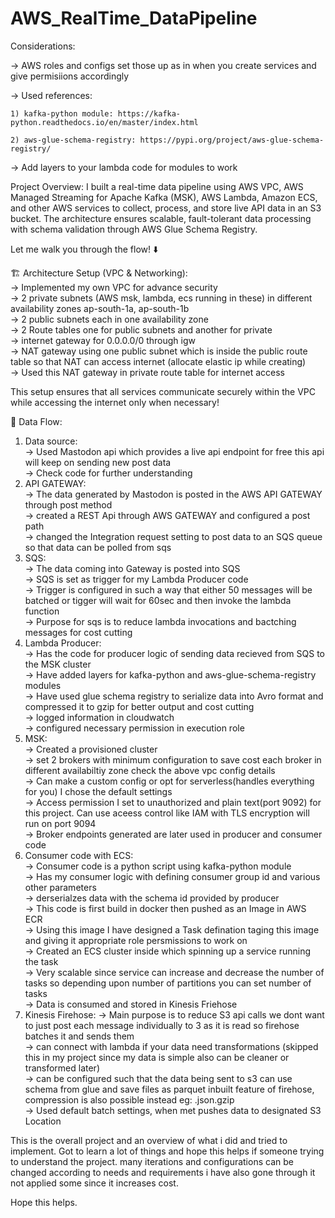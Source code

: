 # AWS_RealTime_DataPipeline

Considerations: 

-> AWS roles and configs set those up as in when you create services and give permisiions accordingly 

-> Used references:

    1) kafka-python module: https://kafka-python.readthedocs.io/en/master/index.html
    
    2) aws-glue-schema-registry: https://pypi.org/project/aws-glue-schema-registry/
    
-> Add layers to your lambda code for modules to work 

Project Overview:
I built a real-time data pipeline using AWS VPC, AWS Managed Streaming for Apache Kafka (MSK), AWS Lambda, Amazon ECS, and other AWS services to collect, process, and store live API data in an S3 bucket. The architecture ensures scalable, fault-tolerant data processing with schema validation through AWS Glue Schema Registry.

Let me walk you through the flow! ⬇️

🏗️ Architecture Setup (VPC & Networking): <br>
-> Implemented my own VPC for advance security <br>
-> 2 private subnets (AWS msk, lambda, ecs running in these) in different availability zones ap-south-1a, ap-south-1b <br>
-> 2 public subnets each in one availability zone <br>
-> 2 Route tables one for public subnets and another for private <br>
-> internet gateway for 0.0.0.0/0 through igw <br>
-> NAT gateway using one public subnet which is inside the public route table so that NAT can access internet (allocate elastic ip while creating) <br>
-> Used this NAT gateway in private route table for internet access <br>

This setup ensures that all services communicate securely within the VPC while accessing the internet only when necessary!

🔁 Data Flow: <br>
1) Data source: <br>
   -> Used Mastodon api which provides a live api endpoint for free this api will keep on sending new post data <br>
   -> Check code for further understanding <br>
2) API GATEWAY: <br>
   -> The data generated by Mastodon is posted in the AWS API GATEWAY through post method <br>
   -> created a REST Api through AWS GATEWAY and configured a post path <br>
   -> changed the Integration request setting to post data to an SQS queue so that data can be polled from sqs <br>
3) SQS: <br>
   -> The data coming into Gateway is posted into SQS <br>
   -> SQS is set as trigger for my Lambda Producer code <br>
   -> Trigger is configured in such a way that either 50 messages will be batched or tigger will wait for 60sec and then invoke the lambda function <br>
   -> Purpose for sqs is to reduce lambda invocations and bactching messages for cost cutting <br>
5) Lambda Producer: <br>
   -> Has the code for producer logic of sending data recieved from SQS to the MSK cluster <br>
   -> Have added layers for kafka-python and aws-glue-schema-registry modules <br>
   -> Have used glue schema registry to serialize data into Avro format and compressed it to gzip for better output and cost cutting <br>
   -> logged information in cloudwatch <br>
   -> configured necessary permission in execution role <br>
6) MSK: <br>
   -> Created a provisioned cluster <br>
   -> set 2 brokers with minimum configuration to save cost each broker in different availabiltiy zone check the above vpc config details <br>
   -> Can make a custom config or opt for serverless(handles everything for you) I chose the default settings <br>
   -> Access permission I set to unauthorized and plain text(port 9092) for this project. Can use aceess control like IAM with TLS encryption will run on port 9094 <br>
   -> Broker endpoints generated are later used in producer and consumer code <br>
7) Consumer code with ECS: <br>
   -> Consumer code is a python script using kafka-python module <br>
   -> Has my consumer logic with defining consumer group id and various other parameters <br>
   -> derserialzes data with the schema id provided by producer <br>
   -> This code is first build in docker then pushed as an Image in AWS ECR <br>
   -> Using this image I have designed a Task defination taging this image and giving it appropriate role persmissions to work on <br>
   -> Created an ECS cluster inside which spinning up a service running the task <br>
   -> Very scalable since service can increase and decrease the number of tasks so depending upon number of partitions you can set number of tasks <br>
   -> Data is consumed and stored in Kinesis Friehose <br>
8) Kinesis Firehose:
   -> Main purpose is to reduce S3 api calls we dont want to just post each message individually to 3 as it is read so firehose batches it and sends them <br>
   -> can connect with lambda if your data need transformations (skipped this in my project since my data is simple also can be cleaner or transformed later) <br>
   -> can be configured such that the data being sent to s3 can use schema from glue and save files as parquet inbuilt feature of firehose, compression is also           possible instead eg: .json.gzip <br>
   -> Used default batch settings, when met pushes data to designated S3 Location <br>

This is the overall project and an overview of what i did and tried to implement. Got to learn a lot of things and hope this helps if someone trying to understand the project. many iterations and configurations can be changed according to needs and requirements i have also gone through it not applied some since it increases cost. 

Hope this helps.
    
   
